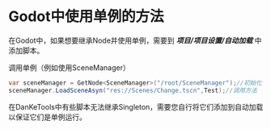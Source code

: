 # Godot中使用单例的方法

在Godot中，如果想要继承Node并使用单例，需要到 ***项目/项目设置/自动加载*** 中添加脚本。

调用单例（例如使用SceneManager）

```c#
var sceneManager = GetNode<SceneManager>("/root/SceneManager");//初始化
sceneManager.LoadSceneAsyn("res://Scenes/Change.tscn",Test);//调用方法
```



在DanKeTools中有些脚本无法继承Singleton，需要您自行将它们添加到自动加载以保证它们是单例运行。
